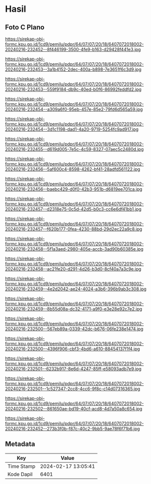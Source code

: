 # Hasil

## Foto C Plano

https://sirekap-obj-formc.kpu.go.id/1cd9/pemilu/pdpr/64/07/07/20/18/6407072018002-20240216-232452--8f446199-3500-4fe9-b163-d29428f441e3.jpg

https://sirekap-obj-formc.kpu.go.id/1cd9/pemilu/pdpr/64/07/07/20/18/6407072018002-20240216-232453--3a1b4152-2dec-400a-b898-7e3651f6c3d9.jpg

https://sirekap-obj-formc.kpu.go.id/1cd9/pemilu/pdpr/64/07/07/20/18/6407072018002-20240216-232453--559f9184-db9c-40ed-b0f6-86992feddfd2.jpg

https://sirekap-obj-formc.kpu.go.id/1cd9/pemilu/pdpr/64/07/07/20/18/6407072018002-20240216-232454--a309a6f0-95eb-457e-85e2-79fd6d565a59.jpg

https://sirekap-obj-formc.kpu.go.id/1cd9/pemilu/pdpr/64/07/07/20/18/6407072018002-20240216-232454--3d1c1198-dad1-4a20-9719-5254fc9ad917.jpg

https://sirekap-obj-formc.kpu.go.id/1cd9/pemilu/pdpr/64/07/07/20/18/6407072018002-20240216-232455--d619d005-7e5c-4c59-8327-07aec5c2480d.jpg

https://sirekap-obj-formc.kpu.go.id/1cd9/pemilu/pdpr/64/07/07/20/18/6407072018002-20240216-232456--5af600c4-8598-4262-bf41-28adfd561122.jpg

https://sirekap-obj-formc.kpu.go.id/1cd9/pemilu/pdpr/64/07/07/20/18/6407072018002-20240216-232456--baebc429-d0f0-42b3-951b-d6819ee701ca.jpg

https://sirekap-obj-formc.kpu.go.id/1cd9/pemilu/pdpr/64/07/07/20/18/6407072018002-20240216-232457--d2318e75-0c5d-42d5-b0c3-cc6e6df41bb1.jpg

https://sirekap-obj-formc.kpu.go.id/1cd9/pemilu/pdpr/64/07/07/20/18/6407072018002-20240216-232457--f620b177-0fea-4230-88bd-29d2ec22a9c8.jpg

https://sirekap-obj-formc.kpu.go.id/1cd9/pemilu/pdpr/64/07/07/20/18/6407072018002-20240216-232458--5f1a3aed-2980-405e-accb-3ad90b60385e.jpg

https://sirekap-obj-formc.kpu.go.id/1cd9/pemilu/pdpr/64/07/07/20/18/6407072018002-20240216-232458--ac21fe20-d291-4d26-b3d0-8cf40a7a3c9e.jpg

https://sirekap-obj-formc.kpu.go.id/1cd9/pemilu/pdpr/64/07/07/20/18/6407072018002-20240216-232459--4e2d2042-ae24-4024-a3b6-396b9ab3c308.jpg

https://sirekap-obj-formc.kpu.go.id/1cd9/pemilu/pdpr/64/07/07/20/18/6407072018002-20240216-232459--8b55d08a-dc32-4171-a9f0-e3e28e92c7e2.jpg

https://sirekap-obj-formc.kpu.go.id/1cd9/pemilu/pdpr/64/07/07/20/18/6407072018002-20240216-232500--567eb89a-0339-42dc-b676-06fe238e1474.jpg

https://sirekap-obj-formc.kpu.go.id/1cd9/pemilu/pdpr/64/07/07/20/18/6407072018002-20240216-232500--4396f906-cbf3-4bd6-a610-88454137f1f4.jpg

https://sirekap-obj-formc.kpu.go.id/1cd9/pemilu/pdpr/64/07/07/20/18/6407072018002-20240216-232501--6232b917-8e6d-4247-85ff-e58093adb7e9.jpg

https://sirekap-obj-formc.kpu.go.id/1cd9/pemilu/pdpr/64/07/07/20/18/6407072018002-20240216-232501--1c527347-2cc8-4cc6-9f8c-c14d07316365.jpg

https://sirekap-obj-formc.kpu.go.id/1cd9/pemilu/pdpr/64/07/07/20/18/6407072018002-20240216-232502--861650ae-bd19-40cf-acd8-4d7a50a8c654.jpg

https://sirekap-obj-formc.kpu.go.id/1cd9/pemilu/pdpr/64/07/07/20/18/6407072018002-20240216-232452--273b3f0b-f87c-40c2-9bb5-9ae78f6f71b6.jpg


## Metadata

| Key        | Value               |
| ---------- | ------------------- |
| Time Stamp | 2024-02-17 13:05:41 |
| Kode Dapil | 6401                |



